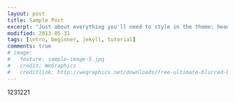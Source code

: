 ```yaml
---
layout: post
title: Sample Post
excerpt: "Just about everything you'll need to style in the theme: headings, paragraphs, blockquotes, tables, code blocks, and more."
modified: 2013-05-31
tags: [intro, beginner, jekyll, tutorial]
comments: true
# image:
#   feature: sample-image-5.jpg
#   credit: WeGraphics
#   creditlink: http://wegraphics.net/downloads/free-ultimate-blurred-background-pack/
---
```


1231221